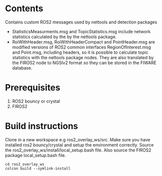 # Contents
 Contains custom ROS2 messages used by nettools and detection packages
 * StatisticsMeasurments.msg and TopicStatistics.msg include network statistics calculated by the  by the nettools package.
 * RoiWithHeader.msg, RoiWithHeaderCompact and PointHeader.msg are modified versions of ROS2 common interfaces RegionOfInterest.msg and Point.msg, including headers, so it is possible to calculate topic statistics with the nettools package nodes. They are also translated by the FIROS2 node to NGSIv2 format so they can be stored in the FIWARE database.

# Prerequisites
1. ROS2 bouncy or crystal
2. FIROS2

# Build instructions
Clone in a new workspace e.g ros2_overlay_ws/src. Make sure you have installed ros2 bouncy/crystal and setup the environment correctly.
Source the ros2_overlay_ws/install/local_setup.bash file. Also source the FIROS2 package local_setup.bash file.

```
cd ros2_overlay_ws
colcon build --symlink-install
```
